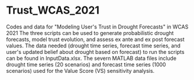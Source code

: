 # Trust_WCAS_2021
Codes and data for "Modeling User's Trust in Drought Forecasts" in WCAS 2021
The three scripts can be used to generate probabilistic drought forecasts, model trust evolution, and assess ex ante and ex post forecast values.
The data needed (drought time series, forecast time series, and user's updated belief about drought based on forecast) to run the scripts can be found in InputData.xlsx.
The severn MATLAB data files include drought time series (20 scenarios) and forecast time series (1000 scenarios) used for the Value Score (VS) sensitivity analysis.
